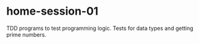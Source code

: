 # home-session-01
TDD programs to test programming logic. Tests for data types and getting prime numbers.
